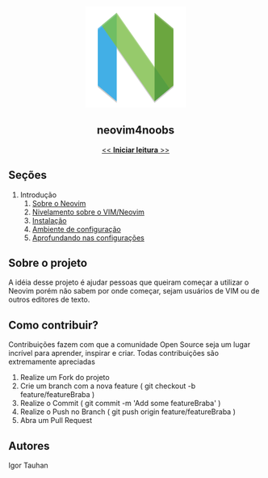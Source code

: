 <p align="center">
    <img src="./images/nvim-icon.png" height="200" width="200">
</p>

<p align="center">
    <h2 align="center">neovim4noobs</h2>
</p>

<p align="center">
    <a href="docs/01-introducao/sobre-o-neovim.md"><< <strong>Iniciar leitura</strong> >></a>
</p>

## Seções

1. Introdução
    1. [Sobre o Neovim](docs/01-introducao/sobre-o-neovim.md)
    2. [Nivelamento sobre o VIM/Neovim](docs/01-introducao/nivelamento.md)
    3. [Instalação](docs/01-introducao/instalacao.md)
    4. [Ambiente de configuração](docs/01-introducao/ambiente-de-configuracao.md)
    5. [Aprofundando nas configurações](docs/01-introducao/aprofundando-configuracoes.md)

## Sobre o projeto

A idéia desse projeto é ajudar pessoas que queiram começar a utilizar o Neovim porém não sabem por onde começar, sejam usuários de VIM ou de outros editores de texto.

## Como contribuir?

Contribuições fazem com que a comunidade Open Source seja um lugar incrível para aprender, inspirar e criar. Todas contribuições são extremamente apreciadas

1. Realize um Fork do projeto
2. Crie um branch com a nova feature ( git checkout -b feature/featureBraba )
3. Realize o Commit ( git commit -m 'Add some featureBraba' )
4. Realize o Push no Branch ( git push origin feature/featureBraba )
5. Abra um Pull Request

## Autores

Igor Tauhan
